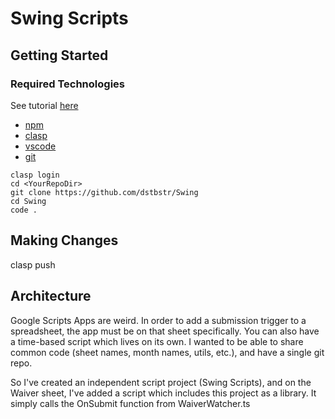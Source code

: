 # Swing Scripts
## Getting Started
### Required Technologies
See tutorial [here](https://developers.google.com/apps-script/guides/typescript)
- [npm](https://nodejs.org/en/)
- [clasp](https://github.com/google/clasp)
- [vscode](https://code.visualstudio.com/)
- [git](https://git-scm.com/downloads)

```
clasp login
cd <YourRepoDir>
git clone https://github.com/dstbstr/Swing
cd Swing
code .
```

## Making Changes
clasp push


## Architecture
Google Scripts Apps are weird.  In order to add a submission trigger to a spreadsheet, the app must be on that sheet specifically.  You can also have a time-based script which lives on its own.  I wanted to be able to share common code (sheet names, month names, utils, etc.), and have a single git repo.

So I've created an independent script project (Swing Scripts), and on the Waiver sheet, I've added a script which includes this project as a library.  It simply calls the OnSubmit function from WaiverWatcher.ts
